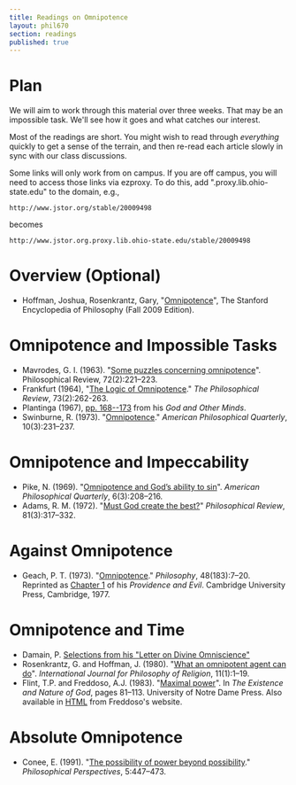 ```yaml
---
title: Readings on Omnipotence
layout: phil670
section: readings
published: true
---
```


# Plan

We will aim to work through this material over three weeks. That may be an impossible task. We'll see how it goes and what catches our interest.

Most of the readings are short. You might wish to read through *everything* quickly to get a sense of the terrain, and then re-read each article slowly in sync with our class discussions.

Some links will only work from on campus. If you are off campus, you will need to access those links via ezproxy. To do this, add ".proxy.lib.ohio-state.edu" to the domain, e.g.,

    http://www.jstor.org/stable/20009498
    
becomes

    http://www.jstor.org.proxy.lib.ohio-state.edu/stable/20009498

# Overview (Optional)

-   Hoffman, Joshua, Rosenkrantz, Gary, "[Omnipotence][]", The Stanford Encyclopedia of Philosophy (Fall 2009 Edition).

# Omnipotence and Impossible Tasks

-   Mavrodes, G. I. (1963). "[Some puzzles concerning omnipotence][]". Philosophical Review, 72(2):221–223.
-   Frankfurt (1964), "[The Logic of Omnipotence][]." *The Philosophical Review*, 73(2):262-263.
-   Plantinga (1967), [pp. 168--173](http://people.cohums.ohio-state.edu/sanson7/courses/local/plantinga1967a.pdf) from his *God and Other Minds*.
-   Swinburne, R. (1973). "[Omnipotence][1]." *American Philosophical Quarterly*, 10(3):231–237.

# Omnipotence and Impeccability

-   Pike, N. (1969). "[Omnipotence and God’s ability to sin][]". *American Philosophical Quarterly*, 6(3):208–216.
-   Adams, R. M. (1972). "[Must God create the best?][]" *Philosophical Review*, 81(3):317–332.

# Against Omnipotence

-   Geach, P. T. (1973). "[Omnipotence][2]." *Philosophy*, 48(183):7–20. Reprinted as [Chapter 1](http://people.cohums.ohio-state.edu/sanson7/courses/local/geach1977c.pdf) of his *Providence and Evil*. Cambridge
University Press, Cambridge, 1977.

# Omnipotence and Time

-   Damain, P. [Selections from his "Letter on Divine Omniscience"][]
-   Rosenkrantz, G. and Hoffman, J. (1980). "[What an omnipotent agent can do][]". *International Journal for Philosophy of Religion*, 11(1):1–19.
-   Flint, T.P. and Freddoso, A.J. (1983). "[Maximal power](http://people.cohums.ohio-state.edu/sanson7/courses/local/flint1983a.pdf)". In *The Existence and Nature of God*, pages 81–113. University of Notre Dame Press. Also available in [HTML](http://www.nd.edu/~afreddos/papers/mp.htm) from Freddoso's website.

# Absolute Omnipotence

-   Conee, E. (1991). "[The possibility of power beyond possibility][]." *Philosophical Perspectives*, 5:447–473.

  [Omnipotence]: http://plato.stanford.edu/archives/fall2009/entries/omnipotence/
  [Some puzzles concerning omnipotence]: http://www.jstor.org/stable/2183106
  [The Logic of Omnipotence]: http://www.jstor.org/stable/2183341
  [1]: http://www.jstor.org/stable/20009498
  [Selections from his "Letter on Divine Omniscience"]: http://pvspade.com/Logic/docs/damian.pdf
  [What an omnipotent agent can do]: http://www.springerlink.com/content/m2r1431k217045gm/
  [Omnipotence and God’s ability to sin]: http://www.jstor.org.proxy.lib.ohio-state.edu/stable/20009309
  [Must God create the best?]: http://www.jstor.org/stable/2184329
  [2]: http://www.jstor.org/stable/3749704
  [The possibility of power beyond possibility]: http://www.jstor.org/stable/2214105
